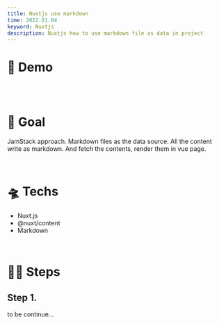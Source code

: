 ```yaml
---
title: Nuxtjs use markdown
time: 2022.01.04
keyword: Nuxtjs
description: Nuxtjs how to use markdown file as data in project
---
```


<WidgetsMdHeader :title="title" :time="time"></WidgetsMdHeader>

# 🚀 Demo

<br/>
<br/>

# 🎯 Goal

JamStack approach. Markdown files as the data source. All the content write as markdown. And fetch the contents, render them in vue page.

<br/>

# 🛸 Techs

- Nuxt.js
- @nuxt/content
- Markdown

<br/>

# 🦶🏻 Steps

## Step 1.

to be continue...
